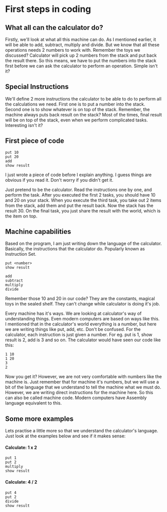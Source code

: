# First steps in coding

## What all can the calculator do?

Firstly, we'll look at what all this machine can do. As I mentioned earlier, it will be able to add, subtract, multiply and divide. But we know that all these operations needs 2 numbers to work with. Remember the toys we discussed? Calculator will pick up 2 numbers from the stack and put back the result there. So this means, we have to put the numbers into the stack first before we can ask the calculator to perform an operation. Simple isn't it?

## Special Instructions

We'll define 2 more instructions the calculator to be able to do to perform all the calculations we need. First one is to put a number into the stack. Second one is to show whatever is on top of the stack. Remember, the machine always puts back result on the stack? Most of the times, final result will be on top of the stack, even when we perform complicated tasks. Interesting isn't it?

## First piece of code

```
put 10
put 20
add
show result
```

I just wrote a piece of code before I explain anything. I guess things are obvious if you read it. Don't worry if you didn't get it.

Just pretend to be the calculator. Read the instructions one by one, and perform the task. After you executed the first 2 tasks, you should have 10 and 20 on your stack. When you execute the third task, you take out 2 items from the stack, add them and put the result back. Now the stack has the result 30. On the final task, you just share the result with the world, which is the item on top.

## Machine capabilities

Based on the program, I am just writing down the language of the calculator. Basically, the instructions that the calculator do. Popularly known as Instruction Set.

```
put <number>
show result

add
subtract
multiply
divide
```

Remember those 10 and 20 in our code? They are the constants, magical toys in the sealed shelf. They can't change while calculator is doing it's job.

Every machine has it's ways. We are looking at calculator's way of understanding things. Even modern computers are based on ways like this. I mentioned that in the calculator's world everything is a number, but here we are writing things like put, add, etc. Don't be confused. For the calculator, each instruction is just given a number. For eg. put is 1, show result is 2, add is 3 and so on. The calculator would have seen our code like this:

```
1 10
1 20
3
2
```

Now you get it? However, we are not very comfortable with numbers like the machine is. Just remember that for machine it's numbers, but we will use a bit of the language that we understand to tell the machine what we must do. However, we are writing direct instructions for the machine here. So this can also be called machine code. Modern computers have Assembly language equivalent to this.

## Some more examples

Lets practise a little more so that we understand the calculator's language. Just look at the examples below and see if it makes sense:

#### Calculate: 1 x 2
```
put 1
put 2
multiply
show result
```

#### Calculate: 4 / 2
```
put 4
put 2
divide
show result
```
